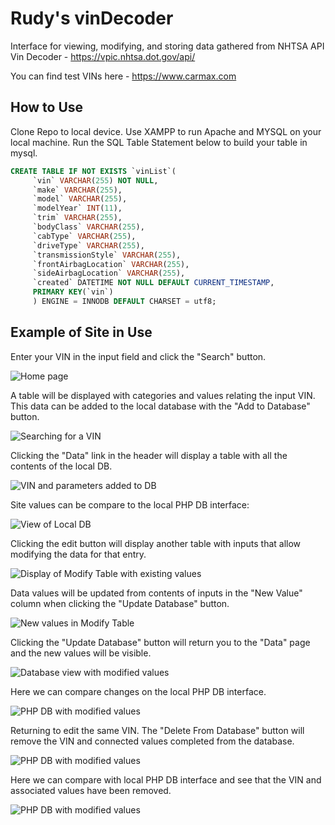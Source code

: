 # Rudy's vinDecoder

Interface for viewing, modifying, and storing data gathered from NHTSA API Vin Decoder - https://vpic.nhtsa.dot.gov/api/

You can find test VINs here - https://www.carmax.com

## How to Use

Clone Repo to local device. Use XAMPP to run Apache and MYSQL on your local machine. Run the SQL Table Statement below to build your table in mysql.

```SQL
CREATE TABLE IF NOT EXISTS `vinList`(
     `vin` VARCHAR(255) NOT NULL,
     `make` VARCHAR(255),
     `model` VARCHAR(255),
     `modelYear` INT(11),
     `trim` VARCHAR(255),
     `bodyClass` VARCHAR(255),
     `cabType` VARCHAR(255),
     `driveType` VARCHAR(255),
     `transmissionStyle` VARCHAR(255),
     `frontAirbagLocation` VARCHAR(255),
     `sideAirbagLocation` VARCHAR(255),
     `created` DATETIME NOT NULL DEFAULT CURRENT_TIMESTAMP,
     PRIMARY KEY(`vin`)
     ) ENGINE = INNODB DEFAULT CHARSET = utf8;
```

## Example of Site in Use

Enter your VIN in the input field and click the "Search" button.

![Home page](photos/index.png)

A table will be displayed with categories and values relating the input VIN. This data can be added to the local database with the "Add to Database" button.

![Searching for a VIN](photos/vinsearch.png)

Clicking the "Data" link in the header will display a table with all the contents of the local DB. 

![VIN and parameters added to DB](photos/addeddatabase.png)

Site values can be compare to the local PHP DB interface:

![View of Local DB](photos/phpTable.png)

Clicking the edit button will display another table with inputs that allow modifying the data for that entry. 

![Display of Modify Table with existing values](photos/modifytable.png)

Data values will be updated from contents of inputs in the "New Value" column when clicking the "Update Database" button.

![New values in Modify Table](photos/modifynewvalues.png)

Clicking the "Update Database" button will return you to the "Data" page and the new values will be visible.

![Database view with modified values](photos/databasemodified.png)

Here we can compare changes on the local PHP DB interface.

![PHP DB with modified values](photos/phpTablemodified.png)

Returning to edit the same VIN. The "Delete From Database" button will remove the VIN and connected values completed from the database.

![PHP DB with modified values](photos/databasedeleted.png)

Here we can compare with local PHP DB interface and see that the VIN and associated values have been removed.

![PHP DB with modified values](photos/phpTabledeleted.png)